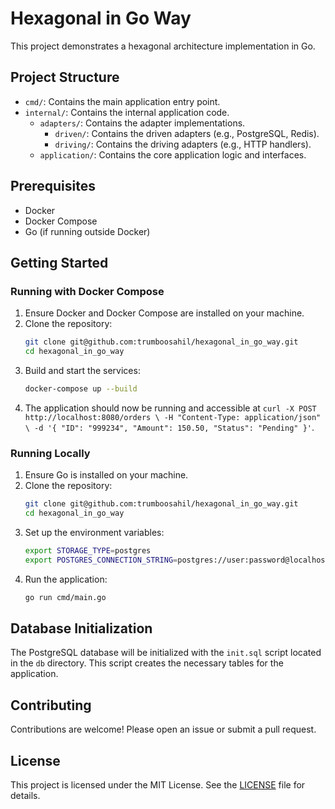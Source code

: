    # Hexagonal in Go Way

   This project demonstrates a hexagonal architecture implementation in Go.

   ## Project Structure

   - `cmd/`: Contains the main application entry point.
   - `internal/`: Contains the internal application code.
     - `adapters/`: Contains the adapter implementations.
       - `driven/`: Contains the driven adapters (e.g., PostgreSQL, Redis).
       - `driving/`: Contains the driving adapters (e.g., HTTP handlers).
     - `application/`: Contains the core application logic and interfaces.

   ## Prerequisites

   - Docker
   - Docker Compose
   - Go (if running outside Docker)

   ## Getting Started

   ### Running with Docker Compose

   1. Ensure Docker and Docker Compose are installed on your machine.
   2. Clone the repository:
      ```sh
      git clone git@github.com:trumboosahil/hexagonal_in_go_way.git
      cd hexagonal_in_go_way
      ```
   3. Build and start the services:
      ```sh
      docker-compose up --build
      ```
   4. The application should now be running and accessible at `curl -X POST http://localhost:8080/orders \
-H "Content-Type: application/json" \
-d '{
  "ID": "999234",
  "Amount": 150.50,
  "Status": "Pending"
}'`.

   ### Running Locally

   1. Ensure Go is installed on your machine.
   2. Clone the repository:
      ```sh
      git clone git@github.com:trumboosahil/hexagonal_in_go_way.git
      cd hexagonal_in_go_way
      ```
   3. Set up the environment variables:
      ```sh
      export STORAGE_TYPE=postgres
      export POSTGRES_CONNECTION_STRING=postgres://user:password@localhost:5434/mydb?sslmode=disable
      ```
   4. Run the application:
      ```sh
      go run cmd/main.go
      ```

   ## Database Initialization

   The PostgreSQL database will be initialized with the `init.sql` script located in the `db` directory. This script creates the necessary tables for the application.

   ## Contributing

   Contributions are welcome! Please open an issue or submit a pull request.

   ## License

   This project is licensed under the MIT License. See the [LICENSE](LICENSE) file for details.
